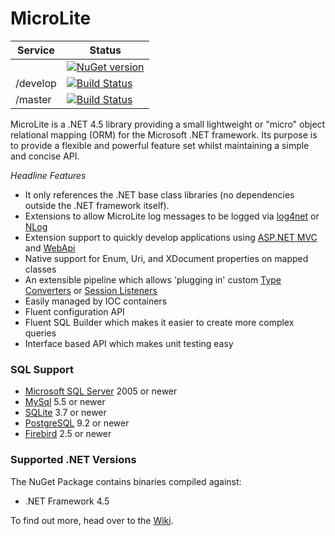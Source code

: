 MicroLite
=========

|Service|Status|
|-------|------|
||[![NuGet version](https://badge.fury.io/nu/MicroLite.svg)](http://badge.fury.io/nu/MicroLite)|
|/develop|[![Build Status](https://dev.azure.com/MicroLite-ORM/MicroLite-ORM/_apis/build/status/MicroLite-ORM.MicroLite?branchName=develop)](https://dev.azure.com/MicroLite-ORM/MicroLite-ORM/_build/latest?definitionId=36&branchName=develop)|
|/master|[![Build Status](https://dev.azure.com/MicroLite-ORM/MicroLite-ORM/_apis/build/status/MicroLite-ORM.MicroLite?branchName=master)](https://dev.azure.com/MicroLite-ORM/MicroLite-ORM/_build/latest?definitionId=36&branchName=master)|

MicroLite is a .NET 4.5 library providing a small lightweight or "micro" object relational mapping (ORM) for the Microsoft .NET framework. Its purpose is to provide a flexible and powerful feature set whilst maintaining a simple and concise API.

_Headline Features_

* It only references the .NET base class libraries (no dependencies outside the .NET framework itself).
* Extensions to allow MicroLite log messages to be logged via [log4net](https://github.com/MicroLite-ORM/MicroLite.Logging.Log4Net#microlitelogginglog4net) or [NLog](https://github.com/MicroLite-ORM/MicroLite.Logging.NLog#microliteloggingnlog)
* Extension support to quickly develop applications using [ASP.NET MVC](https://github.com/MicroLite-ORM/MicroLite.Extensions.Mvc#microliteextensionsmvc) and [WebApi](https://github.com/MicroLite-ORM/MicroLite.Extensions.WebApi#microliteextensionswebapi)
* Native support for Enum, Uri, and XDocument properties on mapped classes
* An extensible pipeline which allows 'plugging in' custom [Type Converters](https://github.com/MicroLite-ORM/MicroLite/wiki/Type-Converters) or [Session Listeners](https://github.com/MicroLite-ORM/MicroLite/wiki/Listeners)
* Easily managed by IOC containers
* Fluent configuration API
* Fluent SQL Builder which makes it easier to create more complex queries
* Interface based API which makes unit testing easy

### SQL Support

* [Microsoft SQL Server](https://github.com/MicroLite-ORM/MicroLite/wiki#configuring-the-connection) 2005 or newer
* [MySql](https://github.com/MicroLite-ORM/MicroLite/wiki/Using-MySql) 5.5 or newer
* [SQLite](https://github.com/MicroLite-ORM/MicroLite/wiki/Using-SQLite) 3.7 or newer
* [PostgreSQL](https://github.com/MicroLite-ORM/MicroLite/wiki/Using-PostgreSQL) 9.2 or newer
* [Firebird](https://github.com/MicroLite-ORM/MicroLite/wiki/Using-Firebird) 2.5 or newer

### Supported .NET Versions

The NuGet Package contains binaries compiled against:

* .NET Framework 4.5

To find out more, head over to the [Wiki](https://github.com/MicroLite-ORM/MicroLite/wiki).
